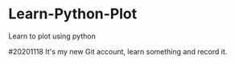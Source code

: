 # Learn-Python-Plot
Learn to plot using python

#20201118
It's my new Git account, learn something and record it.
